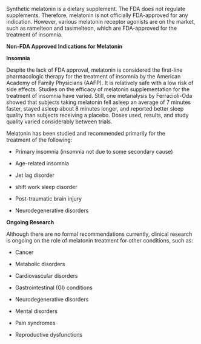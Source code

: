 Synthetic melatonin is a dietary supplement. The FDA does not regulate supplements. Therefore, melatonin is not officially FDA-approved for any indication. However, various melatonin receptor agonists are on the market, such as ramelteon and tasimelteon, which are FDA-approved for the treatment of insomnia.

**Non-FDA Approved Indications for Melatonin**

**Insomnia**

Despite the lack of FDA approval, melatonin is considered the first-line pharmacologic therapy for the treatment of insomnia by the American Academy of Family Physicians (AAFP). It is relatively safe with a low risk of side effects. Studies on the efficacy of melatonin supplementation for the treatment of insomnia have varied. Still, one metanalysis by Ferracioli-Oda showed that subjects taking melatonin fell asleep an average of 7 minutes faster, stayed asleep about 8 minutes longer, and reported better sleep quality than subjects receiving a placebo. Doses used, results, and study quality varied considerably between trials.

Melatonin has been studied and recommended primarily for the treatment of the following:

- Primary insomnia (insomnia not due to some secondary cause)

- Age-related insomnia

- Jet lag disorder

- shift work sleep disorder

- Post-traumatic brain injury

- Neurodegenerative disorders

**Ongoing Research**

Although there are no formal recommendations currently, clinical research is ongoing on the role of melatonin treatment for other conditions, such as:

- Cancer

- Metabolic disorders

- Cardiovascular disorders

- Gastrointestinal (GI) conditions

- Neurodegenerative disorders

- Mental disorders

- Pain syndromes

- Reproductive dysfunctions
